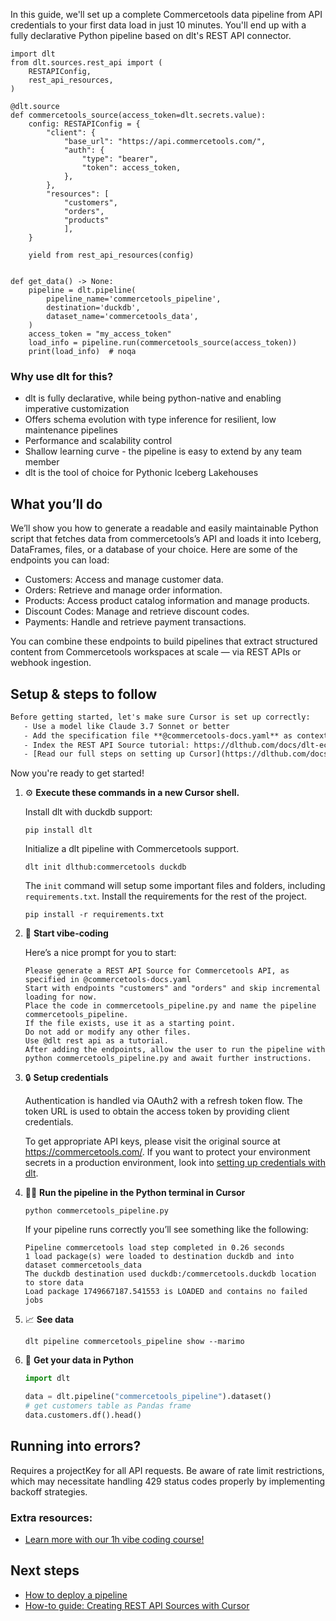 In this guide, we'll set up a complete Commercetools data pipeline from API credentials to your first data load in just 10 minutes. You'll end up with a fully declarative Python pipeline based on dlt's REST API connector.

```python-outcome
import dlt
from dlt.sources.rest_api import (
    RESTAPIConfig,
    rest_api_resources,
)

@dlt.source
def commercetools_source(access_token=dlt.secrets.value):
    config: RESTAPIConfig = {
        "client": {
            "base_url": "https://api.commercetools.com/",
            "auth": {
                "type": "bearer",
                "token": access_token,
            },
        },
        "resources": [
            "customers",
            "orders",
            "products"
            ],
    }

    yield from rest_api_resources(config)


def get_data() -> None:
    pipeline = dlt.pipeline(
        pipeline_name='commercetools_pipeline',
        destination='duckdb',
        dataset_name='commercetools_data', 
    )
    access_token = "my_access_token"
    load_info = pipeline.run(commercetools_source(access_token))
    print(load_info)  # noqa
```

### Why use dlt for this?

- dlt is fully declarative, while being python-native and enabling imperative customization
- Offers schema evolution with type inference for resilient, low maintenance pipelines
- Performance and scalability control
- Shallow learning curve - the pipeline is easy to extend by any team member
- dlt is the tool of choice for Pythonic Iceberg Lakehouses

## What you’ll do

We’ll show you how to generate a readable and easily maintainable Python script that fetches data from commercetools’s API and loads it into Iceberg, DataFrames, files, or a database of your choice. Here are some of the endpoints you can load:

- Customers: Access and manage customer data.
- Orders: Retrieve and manage order information.
- Products: Access product catalog information and manage products.
- Discount Codes: Manage and retrieve discount codes.
- Payments: Handle and retrieve payment transactions.

You can combine these endpoints to build pipelines that extract structured content from Commercetools workspaces at scale — via REST APIs or webhook ingestion.

## Setup & steps to follow

```default
Before getting started, let's make sure Cursor is set up correctly:
   - Use a model like Claude 3.7 Sonnet or better
   - Add the specification file **@commercetools-docs.yaml** as context
   - Index the REST API Source tutorial: https://dlthub.com/docs/dlt-ecosystem/verified-sources/rest_api/ and add it to context as **@dlt rest api**
   - [Read our full steps on setting up Cursor](https://dlthub.com/docs/dlt-ecosystem/llm-tooling/cursor-restapi#23-configuring-cursor-with-documentation)
```

Now you're ready to get started! 

1. ⚙️ **Execute these commands in a new Cursor shell.**
    
    Install dlt with duckdb support:
    ```shell
    pip install dlt
    ```

    Initialize a dlt pipeline with Commercetools support.
    ```shell
    dlt init dlthub:commercetools duckdb
    ```

    The `init` command will setup some important files and folders, including `requirements.txt`. Install the requirements for the rest of the project.
    ```shell
    pip install -r requirements.txt
    ```
    
2. 🤠 **Start vibe-coding**
    
    Here’s a nice prompt for you to start: 
    
    ```prompt
    Please generate a REST API Source for Commercetools API, as specified in @commercetools-docs.yaml 
    Start with endpoints "customers" and "orders" and skip incremental loading for now. 
    Place the code in commercetools_pipeline.py and name the pipeline commercetools_pipeline. 
    If the file exists, use it as a starting point. 
    Do not add or modify any other files. 
    Use @dlt rest api as a tutorial. 
    After adding the endpoints, allow the user to run the pipeline with python commercetools_pipeline.py and await further instructions.
    ```

    
3. 🔒 **Setup credentials** 
    
    Authentication is handled via OAuth2 with a refresh token flow. The token URL is used to obtain the access token by providing client credentials.
    
    To get appropriate API keys, please visit the original source at https://commercetools.com/.
    If you want to protect your environment secrets in a production environment, look into [setting up credentials with dlt](https://dlthub.com/docs/walkthroughs/add_credentials).
    
4. 🏃‍♀️ **Run the pipeline in the Python terminal in Cursor**
    
    ```shell
    python commercetools_pipeline.py
    ```
    
    If your pipeline runs correctly you’ll see something like the following:
    
    ```shell
    Pipeline commercetools load step completed in 0.26 seconds
    1 load package(s) were loaded to destination duckdb and into dataset commercetools_data
    The duckdb destination used duckdb:/commercetools.duckdb location to store data
    Load package 1749667187.541553 is LOADED and contains no failed jobs
    ```
    
5. 📈 **See data**
    
    ```shell
    dlt pipeline commercetools_pipeline show --marimo
    ```
    
6. 🐍 **Get your data in Python**
    
    ```python
    import dlt

   data = dlt.pipeline("commercetools_pipeline").dataset()
   # get customers table as Pandas frame
   data.customers.df().head()
    ```

## Running into errors?

Requires a projectKey for all API requests. Be aware of rate limit restrictions, which may necessitate handling 429 status codes properly by implementing backoff strategies.

### Extra resources:

- [Learn more with our 1h vibe coding course!](https://www.youtube.com/watch?v=GGid70rnJuM)

## Next steps

- [How to deploy a pipeline](https://dlthub.com/docs/walkthroughs/deploy-a-pipeline)
- [How-to guide: Creating REST API Sources with Cursor](https://dlthub.com/docs/dlt-ecosystem/llm-tooling/cursor-restapi)